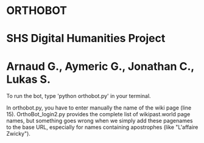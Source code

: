# ORTHOBOT
# SHS Digital Humanities Project
# Arnaud G., Aymeric G., Jonathan C., Lukas S.

To run the bot, type 'python orthobot.py' in your terminal.

In orthobot.py, you have to enter manually the name of the wiki page (line 15). OrthoBot_login2.py provides the complete list of wikipast.world page names, but something goes wrong when we simply add these pagenames to the base URL, especially for names containing apostrophes (like "L'affaire Zwicky").
